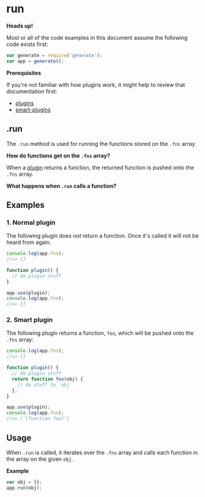 # run

**Heads up!**

Most or all of the code examples in this document assume the following code exists first:

```js
var generate = require('generate');
var app = generate();
```

**Prerequisites**

If you're not familiar with how plugins work, it might help to review that documentation first:

* [plugins](api/plugins.md)
* [smart-plugins](docs/smart-plugins.md)

## .run

The `.run` method is used for running the functions stored on the `.fns` array.

**How do functions get on the `.fns` array?**

When a [plugin](docs/smart-plugins.md) returns a function, the returned function is pushed onto the `.fns` array.

**What happens when `.run` calls a function?**

## Examples

### 1. Normal plugin

The following plugin does _not_ return a function. Once it's called it will not be heard from again.

```js
console.log(app.fns);
//=> []

function plugin() {
  // do plugin stuff
}

app.use(plugin);
console.log(app.fns);
//=> []
```

### 2. Smart plugin

The following plugin returns a function, `foo`, which will be pushed onto the `.fns` array:

```js
console.log(app.fns);
//=> []

function plugin() {
  // do plugin stuff
  return function foo(obj) {
    // do stuff to `obj`
  };
}

app.use(plugin);
console.log(app.fns);
//=> ['[function foo]']
```

## Usage

When `.run` is called, it iterates over the `.fns` array and calls each function in the array on the given `obj`.

**Example**

```js
var obj = {};
app.run(obj);
```

[base-plugins]: https://github.com/node-base/base-plugins
